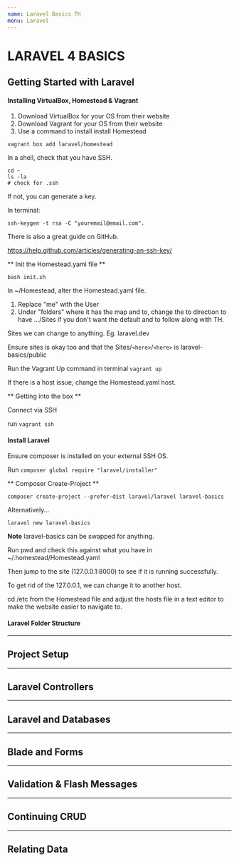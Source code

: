 ```yaml
---
name: Laravel Basics TH
menu: Laravel
---
```


# LARAVEL 4 BASICS

## Getting Started with Laravel

#### Installing VirtualBox, Homestead & Vagrant

1. Download VirtualBox for your OS from their website
2. Download Vagrant for your OS from their website
3. Use a command to install install Homestead

`vagrant box add laravel/homestead`

In a shell, check that you have SSH.

```
cd ~
ls -la
# check for .ssh
```

If not, you can generate a key.

In terminal:

```
ssh-keygen -t rsa -C "youremail@email.com".
```

There is also a great guide on GitHub.

https://help.github.com/articles/generating-an-ssh-key/

** Init the Homestead.yaml file **

`bash init.sh`

In ~/Homestead, alter the Homestead.yaml file.

1. Replace "me" with the User
2. Under "folders" where it has the map and to, change the to direction to have .../Sites if you don't want the default and to follow along with TH.

Sites we can change to anything. Eg. laravel.dev

Ensure sites is okay too and that the Sites/`<here>`/`<here>` is laravel-basics/public

Run the Vagrant Up command in terminal `vagrant up`

If there is a host issue, change the Homestead.yaml host.

** Getting into the box **

Connect via SSH

run `vagrant ssh`

#### Install Laravel

Ensure composer is installed on your external SSH OS.

Run `composer global require "laravel/installer"`

** Composer Create-Project **

```
composer create-project --prefer-dist laravel/laravel laravel-basics
```

Alternatively...

```
laravel new laravel-basics
```

**Note** laravel-basics can be swapped for anything.

Run pwd and check this against what you have in ~/.homestead/Homestead.yaml

Then jump to the site (127.0.0.1:8000) to see if it is running successfully.

To get rid of the 127.0.0.1, we can change it to another host.

cd /etc from the Homestead file and adjust the hosts file in a text editor to make the website easier to navigate to.

#### Laravel Folder Structure

---

## Project Setup

---

## Laravel Controllers

---

## Laravel and Databases

---

## Blade and Forms

---

## Validation & Flash Messages

---

## Continuing CRUD

---

## Relating Data
